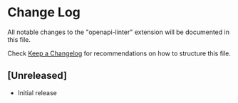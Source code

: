 # Change Log

All notable changes to the "openapi-linter" extension will be documented in this file.

Check [Keep a Changelog](http://keepachangelog.com/) for recommendations on how to structure this file.

## [Unreleased]

- Initial release